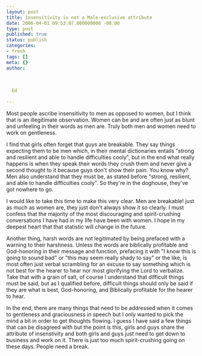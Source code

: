 ```yaml
---
layout: post
title: Insensitivity is not a Male-exclusive attribute
date: 2006-04-01 09:53:07.000000000 -08:00
type: post
published: true
status: publish
categories:
- fresh
tags: []
meta: {}
author:
  
  
  
  Ed
  
---
```

<p>Most people ascribe insensitivity to men as opposed to women, but I think that is an illegitimate observation.  Women can be and are often just as blunt and unfeeling in their words as men are.  Truly both men and women need to work on gentleness.</p>
<p>I find that girls often forget that guys are breakable.  They say things expecting them to be men which, in their mental dictionaries entails "strong and resilient and able to handle difficulties cooly", but in the end what really happens is when they speak their words they crush them and never give a second thought to it because guys don't show their pain.  You know why? Men also understand that they must be, as stated before "strong, resilient, and able to handle difficulties cooly".  So they're in the doghouse, they've got nowhere to go.   </p>
<p>I would like to take this time to make this very clear.  Men are breakable! just as much as women are, they just don't always show it so clearly.  I must confess that the majority of the most discouraging and spirit-crushing conversations I have had in my life have been with women.  I hope in my deepest heart that that statistic will change in the future.  </p>
<p>Another thing,  harsh words are not legitimated by being prefaced with a warning to their harshness.  Unless the words are biblically profitable and God-honoring in their message and function, prefacing it with "I know this is going to sound bad" or "this may seem really shady to say" or the like, is most often just verbal scrambling for an excuse to say something which is not best for the hearer to hear nor most glorifying the Lord to verbalize.  Take that with a grain of salt, of course I understand that difficult things must be said, but as I qualified before, difficult things should only be said if they are what is best, God-honoring, and Biblically profitable for the hearer to hear.</p>
<p> In the end, there are many things that need to be addressed when it comes to gentleness and graciousness in speech but I only wanted to pick the mind a bit in order to get thoughts flowing.  I guess I have said a few things that can be disagreed with but the point is this, girls and guys share the attribute of insenstivity and both girls and guys just need to get down to business and work on it.  There is just too much spirit-crushing going on these days.  People need a break.</p>
